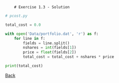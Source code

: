         # Exercise 1.3 - Solution

```python
# pcost.py

total_cost = 0.0

with open('Data/portfolio.dat', 'r') as f:
    for line in f:
        fields = line.split()
        nshares = int(fields[1])
        price = float(fields[2])
        total_cost = total_cost + nshares * price

print(total_cost)
```


[Back](ex1_3.md)
